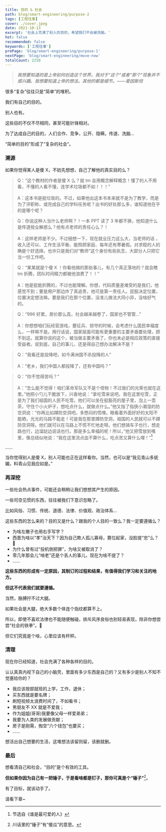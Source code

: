 ```yaml
---
title: 目的 & 社会
path: blog/smart-engineering/purpose-2
tags: [工程往事]
cover: ./cover.jpeg
date: 2021-10-13
excerpt: '社会上充满了别人的目的，希望我们不会被洗脑。'
hot: false
recommended: false
keywords: ['工程往事']
prePage: 'blog/smart-engineering/purpose-1'
nextPage: 'blog/smart-engineering/move-now'
totalCount: 2258
---
```


> _我想要知道的是上帝如何创造这个世界。我对于“这个”或者“那个”现象并不感兴趣。我想要知道上帝的想法。其他的都是细节。——爱因斯坦_

很多“复杂”往往只是“简单”的堆积。

我们有自己的目的。

别人也有。

这些目的不仅不尽相同，甚至可能针锋相对。

为了达成自己的目的，人们合作、竞争，公开、隐瞒，传道、洗脑...

“简单的目的”形成了“复杂的社会”。

### 溯源

如果你觉得某人是傻 X，不妨先想想，自己了解他的真实目的么？

> Q：“这个教材的作者是傻 X 么？就 tm 会用概念解释概念！懂了的人不用看，不懂的人看不懂，连学术垃圾都不如！！！” <br /><br /> A：这本书是挺垃圾的。不过，如果他出这本书本来就不是为了教学，而是为了评职称、或完成自己的学科任务呢？出书的好处那么多，谁知道他在乎的是哪个呢？

> Q：你说这种人当什么老师啊？！一本 PPT 读了 3 年都不换，他知道什么是传道授业解惑么？他有点老师的责任心么？！ <br /><br /> A：这样老师是不少。不过细想一下，现在就业压力这么大，当老师的话 ，收入还可以、工作生活平衡、能照顾家庭、每年还有寒暑假。对求稳的人的确是个好选择。也许只是我们对“教师”这个身份有些执念，大部分人只把它当一份工作吧。

> Q：“某某就是个傻 X ！你看他搞的那些事儿，有几个真正落地的？就会瞎 tm 折腾，团队时间精力都被他浪费了！！” <br /><br /> A：他是挺能折腾的，不过也能理解。你想，代码质量差难受的是我们，他感觉不到；要是用户那边炸了真追责，他可是第一责任人。屁股决定位置，位置决定想法嘛。要是我们在那个位置，没准儿做法大同小异，没啥好气的。

> Q：“996 好累，房价那么高，社会越来越卷了，国家也不管管...” <br /><br /> A：你想想咱们玩经营游戏，要征兵、掠夺的时候，会考虑什么国民幸福度么，一样嘛不是。用行话说，国家层面可能有更重要的主要矛盾要处理，顾不到这。就算你说的这个，被当做主要矛盾了，你也未必是相应政策的直接受益者。说到底，自己的事儿，还是得自己想办法解决不是？

> Q：“我看还是投降吧，如今满洲国不杀投降的人”<br /><br /> A：“老乡，我们中国人都投降了，还有中国吗？”

> Q：“你不觉得苦吗？”<br /><br /> A：“怎么能不觉得！咱们革命军队又不是个怪物！不过我们的光荣也就在这里。”他把小勺儿干脆放下，兴奋地说：“拿吃雪来说吧。我在这里吃雪，正是为了我们祖国的人民不吃雪。他们可以坐在挺豁亮的屋子里，泡上一壶茶，守住个小火炉子，想吃点什么，就做点什么。”他又指了指狭小潮湿的防空洞说：“你再比如蹲防空洞吧。多憋闷的慌哩。眼看着外面好好的太阳不能晒，光光的马路不能走！可是我在那里蹲防空洞，祖国的人民就可以不蹲防空洞呀。他们就可以在马路上不慌不忙地走呀。他们想骑车子也行，想走路也行，边溜跶边说话也行。那是多么幸福的呢！所以，”他又把雪放到嘴里，像总结似地说：“我在这里流点血不算什么，吃点苦又算什么哩！”[^注1]

......

当你觉得别人是傻 X，别人可能也正在这样看你。当然，也可以是“我见青山多妩媚，料青山见我应如是。”

### 再深挖

一些社会热点事件，可能还会稍稍让我们想想其产生的原因。

一些司空见惯的东西，往往被我们下意识忽略了。

比如风俗、习惯、传统、道德、法律、价值观、政治体系...

这些东西的怎么来的？目的又是什么？跟我的个人目的一致么？我一定要遵循么？

- 为啥左撇子也用右手写字？
- 西晋为啥以“孝”治天下？因为自己欺人孤儿寡母，篡位起家，没脸提“忠”么？🤣
- 为什么曾有过“投机倒把罪”，为啥又被取消了？
- 零几年那会儿“啃老”还是个丢人的事儿，现在为啥不提了？
- ......

**这些东西的形成有一定原因，其制订的过程和结果，有值得我们学习和关注的地方。**

**但这不代表我们就要遵循。**

当然，胳膊拧不过大腿。

如果社会是大腿，绝大多数个体连个指纹都算不上。

所以，即使不喜欢法律也不能随便触碰，排斥风序良俗也别轻易表现，除非你想尝尝“社会的铁拳”。🤪

但它们究竟是个啥，心里应该有杆秤。

### 清理

现在你已经知道，社会充满了各种各样的目的。

认认真真内视下自己的小脑壳，里面有多少东西是自己的？又有多少是别人不知不觉塞给你的？

- 我应该按部就班的上学，工作，退休；
- 买东西就是要名牌；
- 刷短视频太浪费时间了，不如看书；
- 男朋友不 XX 就是不爱我；
- 作为姐姐(哥哥)我要像父母一样爱弟弟；
- 我要为人类的发展做贡献；
- 房子是刚需，掏空“六个钱包”也要买；
- ......

想活出自己想要的生活，这堆想法该留则留，该删就删。

### 最后

想看清自己和社会，“目的”是个有效的工具。

**但如果你因为自己有一把锤子，于是看啥都是钉子，那你可真是个“锤子”**[^注2]。

有了目标，就该动手了。

请看下章~

[^注1]: 节选自《谁是最可爱的人》
[^注2]: 川话里的“锤子”有“傻瓜”的意思。

<!-- 思考题：“只反贪官，不反皇帝”和“党的理论永远正确，但实施者可能会走偏。”有什么区别？(不要预设答案，不要带有色眼镜看待这个问题) -->
